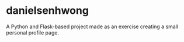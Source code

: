 # danielsenhwong

A Python and Flask-based project made as an exercise creating a small personal profile page.
